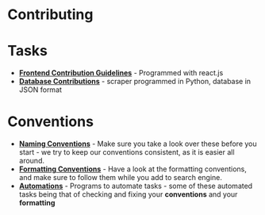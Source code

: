 # Contributing

# Tasks
- [**Frontend Contribution Guidelines**][frontend] - Programmed with react.js<br>
- [**Database Contributions**][db] - scraper programmed in Python, database in JSON format<br>
# Conventions
- [**Naming Conventions**][nameconventions] - Make sure you take a look over these before you start - we try to keep our conventions consistent, as it is easier all around.<br>
- [**Formatting Conventions**](formatting-conventions) - Have a look at the formatting conventions, and make sure to follow them while you add to search engine.
- **[Automations]** - Programs to automate tasks - some of these automated tasks being that of checking and fixing your **conventions** and your **formatting**

[frontend]: frontend-contributions.md
[db]: database-contributions.md
[nameconventions]: naming-conventions.md
[Automations]: automations.md
